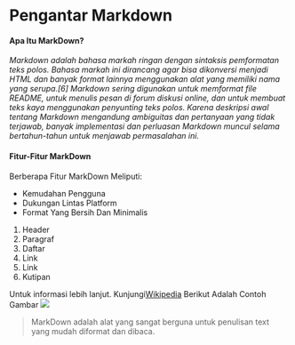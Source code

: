 # Pengantar Markdown
#### **Apa Itu MarkDown?**
_Markdown adalah bahasa markah ringan dengan sintaksis pemformatan teks polos. Bahasa markah ini dirancang agar bisa dikonversi menjadi HTML dan banyak format lainnya menggunakan alat yang memiliki nama yang serupa.[6] Markdown sering digunakan untuk memformat file README, untuk menulis pesan di forum diskusi online, dan untuk membuat teks kaya menggunakan penyunting teks polos. Karena deskripsi awal tentang Markdown mengandung ambiguitas dan pertanyaan yang tidak terjawab, banyak implementasi dan perluasan Markdown muncul selama bertahun-tahun untuk menjawab permasalahan ini._
#### **Fitur-Fitur MarkDown**
Berberapa Fitur MarkDown Meliputi:
* Kemudahan Pengguna
* Dukungan Lintas Platform
* Format Yang Bersih Dan Minimalis

1. Header
2. Paragraf
3. Daftar
4. Link
5. Link
6. Kutipan

Untuk informasi lebih lanjut. Kunjungi[Wikipedia](https://id.wikipedia.org/wiki/Markdown)
Berikut Adalah Contoh Gambar
![](https://awsimages.detik.net.id/community/media/visual/2022/11/03/gambar-dekoratif-2.jpeg?w=1200)
>MarkDown adalah alat yang sangat berguna untuk 
>penulisan text yang mudah diformat dan dibaca.
